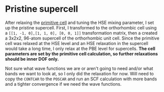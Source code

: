 # Pristine supercell 

After relaxing the [primitive cell](../primitive/) and tuning the HSE mixing parameter, I set up the pristine supercell. First, I transformed to the orthorhombic cell using a `[[1, -1, 0],[1, 1, 0], [0, 0, 1]]` transformation matrix, then a created a 3x2x2, 96-atom supercell of the orthorhombic unit cell. Since the primitive cell was relaxed at the HSE level and an HSE relaxation in the supercell would take a long time, I only relax at the PBE level for supercells. **The cell parameters are set by the primitive cell calculation, so further relaxations should be inner DOF only.**

Not sure what wave functions we are or aren't going to need and/or what bands we want to look at, so I only did the relaxation for now. Will need to copy the `CONTCAR` to the `POSCAR` and run an SCF calculation with more bands and a tighter convergence if we need the wave functions.